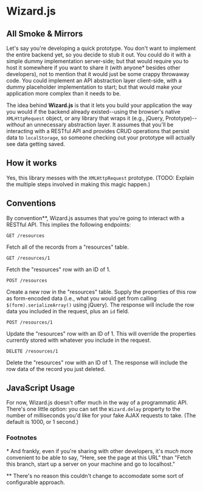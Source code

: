 Wizard.js
=========

All Smoke & Mirrors
-------------------

Let's say you're developing a quick prototype. You don't want to implement the entire backend yet,
so you decide to stub it out. You could do it with a simple dummy implementation server-side; but
that would require you to host it somewhere if you want to share it (with anyone\* besides other
developers), not to mention that it would just be some crappy throwaway code. You could implement an
API abstraction layer client-side, with a dummy placeholder implementation to start; but that would
make your application more complex than it needs to be.

The idea behind **Wizard.js** is that it lets you build your application the way you would if the
backend already existed--using the browser's native `XMLHttpRequest` object, or any library that
wraps it (e.g., jQuery, Prototype)--*without* an unnecessary abstraction layer. It assumes that
you'll be interacting with a RESTful API and provides CRUD operations that persist data to
`localStorage`, so someone checking out your prototype will actually see data getting saved.

How it works
------------

Yes, this library messes with the `XMLHttpRequest` prototype. (TODO: Explain the multiple steps
involved in making this magic happen.)

Conventions
-----------

By convention\*\*, Wizard.js assumes that you're going to interact with a RESTful API. This implies
the following endpoints:

    GET /resources

Fetch all of the records from a "resources" table.

    GET /resources/1

Fetch the "resources" row with an ID of 1.

    POST /resources

Create a new row in the "resources" table. Supply the properties of this row as form-encoded data
(i.e., what you would get from calling `$(form).serializeArray()` using jQuery). The response will
include the row data you included in the request, plus an `id` field.

    POST /resources/1

Update the "resources" row with an ID of 1. This will override the properties currently stored with
whatever you include in the request.

    DELETE /resources/1

Delete the "resources" row with an ID of 1. The response will include the row data of the record you
just deleted.

JavaScript Usage
----------------

For now, Wizard.js doesn't offer much in the way of a programmatic API. There's one little option:
you can set the `Wizard.delay` property to the number of milliseconds you'd like for your fake AJAX
requests to take. (The default is 1000, or 1 second.)

### Footnotes

\* And frankly, even if you're sharing with other developers, it's *much* more convenient to be able
to say, "Here, see the page at this URL" than "Fetch this branch, start up a server on your machine
and go to localhost."

\*\* There's no reason this couldn't change to accomodate some sort of configurable approach.
